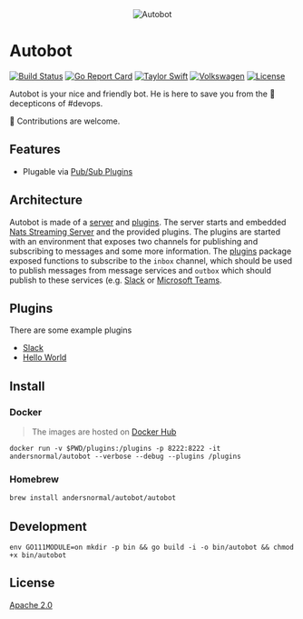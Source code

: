 <div align="center" styles="padding: 2rem;">
  <img src="https://github.com/andersnormal/autobot/blob/master/images/logo.png?raw=true" alt="Autobot"/>
</div>

# Autobot

[![Build Status](https://travis-ci.org/andersnormal/autobot.svg?branch=master)](https://travis-ci.org/andersnormal/autobot)
[![Go Report Card](https://goreportcard.com/badge/github.com/andersnormal/autobot)](https://goreportcard.com/report/github.com/andersnormal/autobot)
[![Taylor Swift](https://img.shields.io/badge/secured%20by-taylor%20swift-brightgreen.svg)](https://twitter.com/SwiftOnSecurity)
[![Volkswagen](https://auchenberg.github.io/volkswagen/volkswargen_ci.svg?v=1)](https://github.com/auchenberg/volkswagen)
[![License](https://img.shields.io/badge/License-Apache%202.0-blue.svg)](https://opensource.org/licenses/Apache-2.0)

Autobot is your nice and friendly bot. He is here to save you from the :japanese_ogre: decepticons of #devops.

:see_no_evil: Contributions are welcome.

## Features

* Plugable via [Pub/Sub Plugins](https://github.com/andersnormal/autobot/tree/master/pkg/plugins)

## Architecture

Autobot is made of a [server](/server) and [plugins](/plugins). The server starts and embedded [Nats Streaming Server](https://github.com/nats-io/nats-streaming-server) and the provided plugins. The plugins are started with an environment that exposes two channels for publishing and subscribing to messages and some more information. The [plugins](/pkg/plugins) package exposed functions to subscribe to the `inbox` channel, which should be used to publish messages from message services and `outbox` which should publish to these services (e.g. [Slack](https://slack.com) or [Microsoft Teams](https://products.office.com/microsoft-teams/free).


## Plugins

There are some example plugins

* [Slack](/plugins/plugin-slack)
* [Hello World](/plugins/plugin-hello-world)

## Install

### Docker

> The images are hosted on [Docker Hub](https://cloud.docker.com/u/andersnormal/repository/docker/andersnormal/autobot)

```
docker run -v $PWD/plugins:/plugins -p 8222:8222 -it andersnormal/autobot --verbose --debug --plugins /plugins
```

### Homebrew

```bash
brew install andersnormal/autobot/autobot
```

## Development

```
env GO111MODULE=on mkdir -p bin && go build -i -o bin/autobot && chmod +x bin/autobot
```

## License
[Apache 2.0](/LICENSE)
